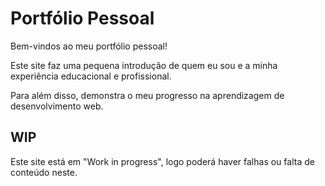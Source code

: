 # Portfólio Pessoal

Bem-vindos ao meu portfólio pessoal!

Este site faz uma pequena introdução de quem eu sou e a minha experiência educacional e profissional.

Para além disso, demonstra o meu progresso na aprendizagem de desenvolvimento web.

## WIP

Este site está em "Work in progress", logo poderá haver falhas ou falta de conteúdo neste.